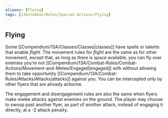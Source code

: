 ```yaml
---
aliases: [Flying]
tags: [13A/Combat/Rules/Special-Actions/Flying]
---
```


## Flying

Some [[Compendium/13A/Classes/Classes|classes]] have spells or talents that enable *flight*. The movement rules for *flight* are the same as for other movement, except that, as long as there is space available, you can fly over enemies you’re not [[Compendium/13A/Combat-Rules/Combat-Actions/Movement-and-Melee/Engaged|engaged]] with without allowing them to take opportunity [[Compendium/13A/Combat-Rules/Attacks/Attacks|attacks]] against you. You can be intercepted only by other flyers that are already airborne.

The engagement and disengagement rules are also the same when flyers make melee attacks against enemies on the ground. The player may choose to swoop past another flyer, as part of another attack, instead of engaging it directly, at a -2 attack penalty.